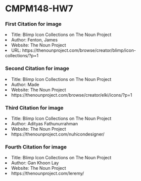 # CMPM148-HW7

<h3>First Citation for image</h3>
<li>Title: Blimp Icon Collections on The Noun Project</li>
<li>Author: Fenton, James</li>
<li>Website: The Noun Project</li>
<li>URL: https://thenounproject.com/browse/creator/blimp/icon-collections/?p=1 </li>

<h3>Second Citation for image</h3>
<li>Title: Blimp Icon Collections on The Noun Project</li>
<li>Author: Made</li>
<li>Website: The Noun Project</li>
<li>https://thenounproject.com/browse/creator/elki/icons/?p=1</li>

<h3>Third Citation for image</h3>
<li>Title: Blimp Icon Collections on The Noun Project</li>
<li>Author: Adityas Fathunurrahman</li>
<li>Website: The Noun Project</li>
<li>https://thenounproject.com/nuhicondesigner/</li>

<h3>Fourth Citation for image</h3>
<li>Title: Blimp Icon Collections on The Noun Project</li>
<li>Author: Gan Khoon Lay</li>
<li>Website: The Noun Project</li>
<li>https://thenounproject.com/leremy/</li>
